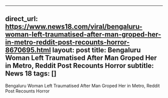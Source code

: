 
---
direct_url: https://www.news18.com/viral/bengaluru-woman-left-traumatised-after-man-groped-her-in-metro-reddit-post-recounts-horror-8670695.html
layout: post
title: Bengaluru Woman Left Traumatised After Man Groped Her in Metro, Reddit Post Recounts Horror
subtitle: News 18
tags: []
---

Bengaluru Woman Left Traumatised After Man Groped Her in Metro, Reddit Post Recounts Horror
